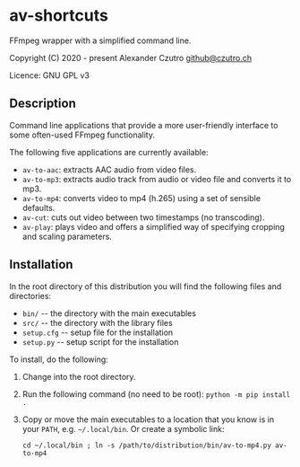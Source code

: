 # av-shortcuts

FFmpeg wrapper with a simplified command line.

Copyright (C) 2020 - present  Alexander Czutro <github@czutro.ch>

Licence: GNU GPL v3

## Description

Command line applications that provide a more user-friendly
interface to some often-used FFmpeg functionality.

The following five applications are currently available:

* `av-to-aac`: extracts AAC audio from video files.
* `av-to-mp3`: extracts audio track from audio or video file
               and converts it to mp3.
* `av-to-mp4`: converts video to mp4 (h.265) using a set of sensible 
               defaults.
* `av-cut`:    cuts out video between two timestamps (no transcoding). 
* `av-play`:   plays video and offers a simplified way of specifying
               cropping and scaling parameters.

## Installation

In the root directory of this distribution you will find the following
files and directories:

* `bin/` -- the directory with the main executables
* `src/` -- the directory with the library files
* `setup.cfg` -- setup file for the installation
* `setup.py` -- setup script for the installation

To install, do the following:

1. Change into the root directory.

2. Run the following command (no need to be root): `python -m pip install .`

3. Copy or move the main executables to a location that you know is in your
   `PATH`, e.g. `~/.local/bin`.  Or create a symbolic link:
   ```shell
   cd ~/.local/bin ; ln -s /path/to/distribution/bin/av-to-mp4.py av-to-mp4
   ```
